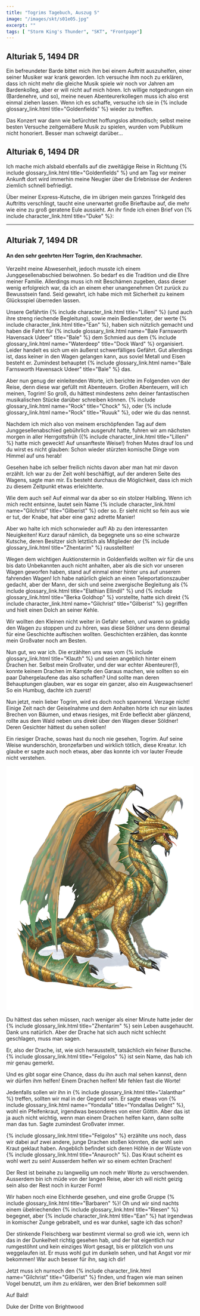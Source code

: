 ```yaml
---
title: "Togrims Tagebuch, Auszug 5"
image: "/images/skt/s01e05.jpg"
excerpt: ""
tags: [ "Storm King's Thunder", "SKT", "Frontpage"]
---
```


## Alturiak 5, 1494 DR

Ein befreundeter Barde bittet mich ihm bei einem Auftritt auszuhelfen, einer
seiner Musiker war krank geworden. Ich versuche ihm noch zu erklären, dass ich
nicht mehr die gleiche Musik spiele wir noch vor Jahren am Bardenkolleg, aber
er will nicht auf mich hören. Ich willige notgedrungen ein (Bardenehre, und so),
meine neuen Abenteurerkollegen muss ich also erst einmal ziehen lassen.
Wenn ich es schaffe, versuche ich sie in
{% include glossary_link.html title="Goldenfields" %} wieder zu treffen.

Das Konzert war dann wie befürchtet hoffungslos altmodisch; selbst meine besten
Versuche zeitgemäßere Musik zu spielen, wurden vom Publikum nicht honoriert.
Besser man schweigt darüber...

## Alturiak 6, 1494 DR

Ich mache mich alsbald ebenfalls auf die zweitägige Reise in Richtung
{% include glossary_link.html title="Goldenfields" %} und am Tag vor meiner
Ankunft dort wird immerhin meine Neugier über die Erlebnisse der Anderen ziemlich schnell
befriedigt.

Über meiner Express-Kutsche, die im übrigen mein ganzes Trinkgeld des Auftritts verschlingt,
taucht eine unerwartet große Brieftaube auf, die mehr wie eine zu groß geratene Eule aussieht.
An ihr finde ich einen Brief von {% include character_link.html title="Duke" %}:

---

## Alturiak 7, 1494 DR

#### An den sehr geehrten Herr Togrim, den Krachmacher.

Verzeiht meine Abwesenheit, jedoch musste ich einem Junggesellenabschied
beiwohnen. So bedarf es die Tradition und die Ehre meiner Familie.
Allerdings muss ich mit Beschämen zugeben, dass dieser wenig erfolgreich war, da
ich an einem eher unangenehmen Ort zurück zu Bewusstsein fand.
Seid gewahrt, ich habe mich mit Sicherheit zu keinem Glücksspiel überreden
lassen.

Unsere Gefährtin {% include character_link.html title="Lilleni" %} (und auch
ihre streng riechende Begleitung), sowie mein
Bediensteter, der werte {% include character_link.html title="Ean" %}, haben sich
nützlich gemacht und haben die Fahrt für
{% include glossary_link.html name="Bale Farnsworth Havensack Udeer" title="Bale" %} dem Schmied aus dem
{% include glossary_link.html name="Waterdeep" title="Dock Ward" %} organisiert. Leider handelt
es sich um ein äußerst schwerfälliges Gefährt. Gut allerdings ist, dass keiner in den Wagen
gelangen kann, aus soviel Metall und Eisen besteht er. Zumindest behauptet
{% include glossary_link.html name="Bale Farnsworth Havensack Udeer" title="Bale" %} das.

Aber nun genug der einleitenden Worte, ich berichte im Folgenden von der Reise,
denn diese war gefüllt mit Abenteuern. Großen Abenteuern, will ich meinen, Togrim!
So groß, du hättest mindestens zehn deiner fantastischen musikalischen
Stücke darüber schreiben können.
{% include glossary_link.html name="Rock" title="Chock" %}, oder
{% include glossary_link.html name="Rock" title="Ruuuk" %}, oder wie du das
nennst.

Nachdem ich mich also von meinem erschöpfenden Tag auf dem Junggesellenabschied
gebührlich ausgeruht hatte, fuhren wir am nächsten morgen in aller Herrgottsfrüh
({% include character_link.html title="Lilleni" %} hatte mich geweckt! Auf
unsanfteste Weise!) frohen Mutes drauf los und du wirst es nicht glauben: Schon
wieder stürzten komische Dinge vom Himmel auf uns herab!

Gesehen habe ich selber freilich nichts davon aber man hat mir davon erzählt.
Ich war zu der Zeit wohl beschäftigt, auf der anderen Seite des Wagens, sagte
man mir. Es besteht durchaus die Möglichkeit, dass ich mich zu diesem Zeitpunkt
etwas erleichterte.

Wie dem auch sei! Auf einmal war da aber so ein stolzer Halbling. Wenn ich mich recht entsinne,
lautet sein Name {% include character_link.html name="Gilchrist" title="Gilberist" %} oder so.
Er sieht nicht so fein aus wie er tut, der Knabe, hat aber eine ganz adrette Manier!

Aber wo halte ich mich schonwieder auf! Ab zu den interessanten Neuigkeiten!
Kurz darauf nämlich, da begegnete uns so eine schwarze Kutsche, deren Besitzer
sich letztlich als Mitglieder der
{% include glossary_link.html title="Zhentarim" %} rausstellten!

Wegen dem wichtigen Auktionstermin in Goldenfields wollten wir für die uns bis
dato Unbekannten auch nicht anhalten, aber als die sich vor unseren Wagen
geworfen haben, stand auf einmal einer hinter uns auf unserem fahrenden Wagen!
Ich habe natürlich gleich an einen Teleportationszauber gedacht, aber der Mann,
der sich und seine zwergische Begleitung als
{% include glossary_link.html title="Elathian Ellindil" %} und
{% include glossary_link.html title="Berka Goldhop" %} vorstellte, hatte sich direkt
{% include character_link.html name="Gilchrist" title="Gilberist" %} gegriffen
und hielt einen Dolch an seiner Kehle.

Wir wollten den Kleinen nicht weiter in Gefahr sehen, und waren so gnädig den
Wagen zu stoppen und zu hören, was diese Söldner uns denn diesmal für eine
Geschichte auftischen wollten.
Geschichten erzählen, das konnte mein Großvater noch am Besten.

Nun gut, wo war ich. Die erzählten uns was vom
{% include glossary_link.html title="Klauth" %} und seien angeblich hinter einem
Drachen her.
Selbst mein Großvater, und der war echter Abenteurer(!), konnte keinem Drachen
im Kampfe den Garaus machen, wie sollten so ein paar Dahergelaufene das also
schaffen? Und sollte man deren Behauptungen glauben, war es sogar ein ganzer,
also ein Ausgewachsener! So ein Humbug, dachte ich zuerst!

Nun jetzt, mein lieber Togrim, wird es doch noch spannend. Verzage nicht!
Einige Zeit nach der Geiselnahme und dem Anhalten hörte ich nur ein lautes
Brechen von Bäumen, und etwas riesiges, mit Erde befleckt aber glänzend, rollte
aus dem Wald neben uns direkt über den Wagen dieser Söldner!
Deren Gesichter hättest du sehen sollen!

Ein riesiger Drache, sowas hast du noch nie gesehen, Togrim. Auf seine Weise
wunderschön, bronzefarben und wirklich tötlich, diese Kreatur. Ich glaube er
sagte auch noch etwas, aber das konnte ich vor lauter Freude nicht verstehen.

<img src='/images/skt/felgolos.png' class="auto" />

Du hättest das sehen müssen, nach weniger als einer Minute hatte jeder der
{% include glossary_link.html title="Zhentarim" %} sein Leben ausgehaucht. Dank uns natürlich. Aber der Drache hat sich
auch nicht schlecht geschlagen, muss man sagen.

Er, also der Drache, ist, wie sich herausstellt, tatsächlich ein feiner Bursche.
{% include glossary_link.html title="Felgolos" %} ist sein Name, das hab ich mir
genau gemerkt.

Und es gibt sogar eine Chance, dass du ihn auch mal sehen kannst, denn wir
dürfen ihm helfen! Einem Drachen helfen! Mir fehlen fast die Worte!

Jedenfalls sollen wir ihn in {% include glossary_link.html title="Jalanthar" %} treffen, sollten wir mal in der Gegend
sein. Er sagte etwas von {% include glossary_link.html name="Yondalla" title="Yondallas Delight" %}, wohl ein Pfeifenkraut, irgendwas besonderes von einer Göttin.
Aber das ist ja auch nicht wichtig, wenn man einem Drachen helfen kann, dann
sollte man das tun. Sagte zumindest Großvater immer.

{% include glossary_link.html title="Felgolos" %} erzählte uns noch, dass wir dabei auf zwei andere, junge Drachen stoßen könnten, die
wohl sein Kraut geklaut haben. Angeblich befindet sich deren Höhle in
der Wüste von {% include glossary_link.html title="Anauroch" %}. Das Kraut scheint es wohl wert zu sein! Ausserdem helfen
wir so einem echten Drachen!

Der Rest ist beinahe zu langweilig um noch mehr Worte zu verschwenden. Ausserdem
bin ich müde von der langen Reise, aber ich will nicht geizig sein also der Rest
noch in kurzer Form!

Wir haben noch eine Elchherde gesehen, und eine große Gruppe {% include glossary_link.html title="Barbaren" %}! Oh und
wir sind nachts einem übelriechenden {% include glossary_link.html title="Riesen" %} begegnet, aber {% include character_link.html title="Ean" %} hat irgendwas
in komischer Zunge gebrabelt, und es war dunkel, sagte ich das schon?

Der stinkende Fleischberg war bestimmt viermal so groß wie ich, wenn ich das in
der Dunkelheit richtig gesehen hab, und der hat eigentlich nur rumgestöhnt und
kein einziges Wort gesagt, bis er plötzlich von uns weggelaufen ist.
Er muss wohl gut im dunkeln sehen, und hat Angst vor mir bekommen! War auch
besser für ihn, sag ich dir!

Jetzt muss ich nurnoch den {% include character_link.html name="Gilchrist" title="Gilberist" %} finden, und fragen wie man seinen Vogel
benutzt, um ihm zu erklären, wer den Brief bekommen soll!

Auf Bald!

Duke der Dritte von Brightwood
